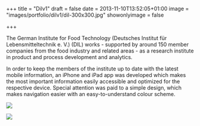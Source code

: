 +++
title = "Dilv1"
draft = false
date = 2013-11-10T13:52:05+01:00
image = "images/portfolio/dilv1/dil-300x300.jpg"
showonlyimage = false

+++

The German Institute for Food Technology (Deutsches Institut für Lebensmitteltechnik e. V.) (DIL) works - supported by around 150 member companies from the food industry and related areas - as a research institute in product and process development and analytics.

In order to keep the members of the institute up to date with the latest mobile information, an iPhone and iPad app was developed which makes the most important information easily accessible and optimized for the respective device. Special attention was paid to a simple design, which makes navigation easier with an easy-to-understand colour scheme.

![](images/portfolio/dilv1/iphone_black_angle1-1024x1024.png)

![](images/portfolio/dilv1/iphone_black_side2-1024x1024.png)